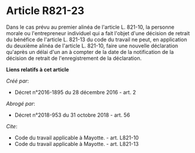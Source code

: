 # Article R821-23

Dans le cas prévu au premier alinéa de l'article L. 821-10, la personne morale ou l'entrepreneur individuel qui a fait
l'objet d'une décision de retrait du bénéfice de l'article L. 821-13 du code du travail ne peut, en application du deuxième
alinéa de l'article L. 821-10, faire une nouvelle déclaration qu'après un délai d'un an à compter de la date de la
notification de la décision de retrait de l'enregistrement de la déclaration.

**Liens relatifs à cet article**

_Créé par_:

  - Décret n°2016-1895 du 28 décembre 2016 - art. 2

_Abrogé par_:

  - Décret n°2018-953 du 31 octobre 2018 - art. 56

_Cite_:

  - Code du travail applicable à Mayotte. - art. L821-10
  - Code du travail applicable à Mayotte. - art. L821-13
